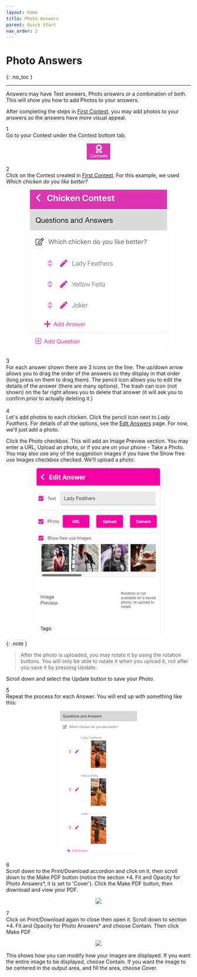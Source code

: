 ```yaml
---
layout: home
title: Photo Answers
parent: Quick Start
nav_order: 2
---
```

<div class="sticky-gotop">
<span class="inline-icon"><i class="fa-solid fa-arrow-up"></i></span>
</div>

# Photo Answers
{: .no_toc }

---

Answers may have Text answers, Photo answers or a combination of both.  This will show you how to add Photos to your answers.

After completing the steps in [First Contest](firstcontest), you may add photos to your answers so the answers
have more visual appeal.

<div class="step-and-title">
<div class="step-number"><div class="snumber">1</div></div><div class="step-title">Go to your Contest under the Contest bottom tab.</div>
</div>

   <p align="center" class="screen-shot">
   <img class="image-border" alt="Contests tab" src="../../assets/images/tab_contests.png">
   </p>
<div class="step-and-title">
<div class="step-number"><div class="snumber">2</div></div><div class="step-title">Click on the Contest created in <a href="/docs/quickstart/firstcontest">First Contest</a>. For this example, we used <i>Which chicken do you like better?</i></div>
</div>

   <p align="center" class="screen-shot">
   <img class="image-border" alt="Add answers" src="../../assets/images/chicken_answers.png">
   </p>

<div class="step-and-title">
<div class="step-number"><div class="snumber">3</div></div>
  <div class="step-title">
  For each answer shown there are 3 icons on the line. The up/down arrow <span class="inline-icon"><i class="fa-solid fa-up-down"></i></span> allows you to drag the order of the answers so they display in that order (long press on them to drag them).  The pencil icon <span class="inline-icon"><i class="fa-solid fa-pencil"></i></span> allows you to edit the details of the answer (there are many options).  The trash can icon (not shown) on the far right <span class="inline-icon"><i class="fa-solid fa-trash"></i></span> allows you to delete that answer (it will ask you to confirm prior to actually deleting it.)
  </div>
</div>
<br>
<div class="step-and-title">
<div class="step-number"><div class="snumber">4</div></div><div class="step-title">Let's add photos to each chicken.  Click the pencil icon next to <i>Lady Feathers</i>. For details of all the options, see the <a href="../screens/edit_answer">Edit Answers</a> page. For now, we'll just add a photo.</div>
</div>

   Click the <span class="inline-icon"><i class="fa-regular fa-square-check"></i></span> Photo checkbox. This will add an Image Preview section.  You may enter a URL, Upload an photo, or if you are on your phone - Take a Photo.  You may also use any of the suggestion images if you have the <span class="inline-icon"><i class="fa-regular fa-square-check"></i></span> Show free use Images checkbox checked.  We'll upload a photo.

   <p align="center" class="screen-shot">
   <img class="image-border" alt="Upload image" src="../../assets/images/upload_image.png">
   </p>

   {: .note }
   > After the photo is uploaded, you may rotate it by using the rotation buttons.  You will only be able to rotate it when you upload it, not after you save it by pressing Update.

   Scroll down and select the <span class="ineline-button">Update</span> button to save your Photo.

<div class="step-and-title">
<div class="step-number"><div class="snumber">5</div></div><div class="step-title">Repeat the process for each Answer. You will end up with something like this:</div>
</div>

   <p align="center" class="screen-shot">
   <img class="image-border" alt="All chickens" src="../../assets/images/all_images.png">
   </p>

<div class="step-and-title">
<div class="step-number"><div class="snumber">6</div></div><div class="step-title">Scroll down to the <span class="inline-accordion">Print/Download</span> accordion and click on it, then scroll down to the <span class="inline-button">Make PDF</span> button (notice the section *4. Fit and Opacity for Photo Answers*, it is set to 'Cover').  Click the <span class="inline-button">Make PDF</span> button, then download and view your PDF.</div>
</div>

<p align="center" class="screen-shot">
  <img width="80%" src="../../../assets/images/images_cover.png">
</p>

<div class="step-and-title">
<div class="step-number"><div class="snumber">7</div></div><div class="step-title">Click on <span class="inline-accordion">Print/Download</span> again to close then open it.  Scroll down to section *4. Fit and Opacity for Photo Answers* and choose <span class="inline-icon"><i class="fa-regular fa-circle-dot"></i></span> Contain.  Then click <span class="inline-button">Make PDF</span></div>
</div>

<p align="center" class="screen-shot">
  <img width="80%" src="../../../assets/images/images_contain.png">
</p>

This shows how you can modify how your images are displayed.  If you want the entire image to be displayed, choose Contain.  If you want the image to be centered in the output area, and fill the area, choose Cover.